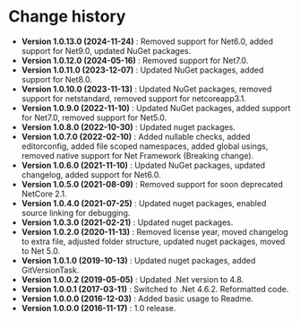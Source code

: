 # Change history

* **Version 1.0.13.0 (2024-11-24)** : Removed support for Net6.0, added support for Net9.0, updated NuGet packages.
* **Version 1.0.12.0 (2024-05-16)** : Removed support for Net7.0.
* **Version 1.0.11.0 (2023-12-07)** : Updated NuGet packages, added support for Net8.0.
* **Version 1.0.10.0 (2023-11-13)** : Updated NuGet packages, removed support for netstandard, removed support for netcoreapp3.1.
* **Version 1.0.9.0 (2022-11-10)** : Updated NuGet packages, added support for Net7.0, removed support for Net5.0.
* **Version 1.0.8.0 (2022-10-30)** : Updated nuget packages.
* **Version 1.0.7.0 (2022-02-10)** : Added nullable checks, added editorconfig, added file scoped namespaces, added global usings, removed native support for Net Framework (Breaking change).
* **Version 1.0.6.0 (2021-11-10)** : Updated NuGet packages, updated changelog, added support for Net6.0.
* **Version 1.0.5.0 (2021-08-09)** : Removed support for soon deprecated NetCore 2.1.
* **Version 1.0.4.0 (2021-07-25)** : Updated nuget packages, enabled source linking for debugging.
* **Version 1.0.3.0 (2021-02-21)** : Updated nuget packages.
* **Version 1.0.2.0 (2020-11-13)** : Removed license year, moved changelog to extra file, adjusted folder structure, updated nuget packages, moved to Net 5.0.
* **Version 1.0.1.0 (2019-10-13)** : Updated nuget packages, added GitVersionTask.
* **Version 1.0.0.2 (2019-05-05)** : Updated .Net version to 4.8.
* **Version 1.0.0.1 (2017-03-11)** : Switched to .Net 4.6.2. Reformatted code.
* **Version 1.0.0.0 (2016-12-03)** : Added basic usage to Readme.
* **Version 1.0.0.0 (2016-11-17)** : 1.0 release.
